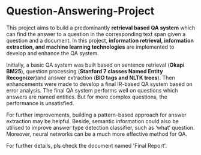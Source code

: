 # Question-Answering-Project

This project aims to build a predominantly **retrieval based QA system** which can find the answer to a question in the corresponding text span given a question and a document. In this project, **information retrieval, information extraction, and machine learning technologies** are implemented to develop and enhance the QA system.

Initially, a basic QA system was built based on sentence retrieval (**Okapi BM25**), question processing (**Stanford 7 classes Named Entity Recognizer**)and answer extraction (**BIO tags and NLTK trees**). Then enhancements were made to develop a final IR-based QA system based on error analysis. The final QA system performs well on questions which answers are named entities. But for more complex questions, the performance is unsatisfied.

For further improvements, building a pattern-based approach for answer extraction may be helpful. Beside, semantic information could also be utilised to improve answer type detection classifier, such as ‘what’ question. Moreover, neural networks can be a much more effective method for QA.

For further details, pls check the document named 'Final Report'.
